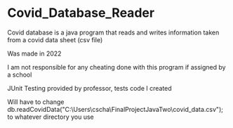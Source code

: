 # Covid_Database_Reader
Covid database is a java program that reads and writes information taken from a covid data sheet (csv file)

Was made in 2022

I am not responsible for any cheating done with this program if assigned by a school

JUnit Testing provided by professor, tests code I created

Will have to change db.readCovidData("C:\\Users\\cscha\\FinalProjectJavaTwo\\covid_data.csv"); to whatever directory you use
